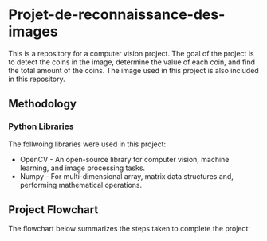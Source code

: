 # Projet-de-reconnaissance-des-images

This is a repository for a computer vision project. The goal of the project is to detect the coins in the image, determine the value of each coin, and find the total amount of the coins. The image used in this project is also included in this repository.

## Methodology

### Python Libraries

The follwoing libraries were used in this project:

* OpenCV - An open-source library for computer vision, machine learning, and image processing tasks.
* Numpy - For multi-dimensional array, matrix data structures and, performing mathematical operations.

## Project Flowchart

The flowchart below summarizes the steps taken to complete the project:


